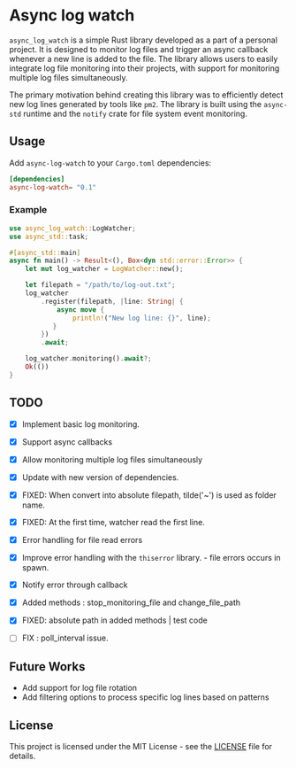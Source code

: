 # Async log watch

`async_log_watch` is a simple Rust library developed as a part of a personal project. It is designed to monitor log files and trigger an async callback whenever a new line is added to the file. The library allows users to easily integrate log file monitoring into their projects, with support for monitoring multiple log files simultaneously.

The primary motivation behind creating this library was to efficiently detect new log lines generated by tools like `pm2`. The library is built using the `async-std` runtime and the `notify` crate for file system event monitoring.

## Usage

Add `async-log-watch` to your `Cargo.toml` dependencies:

```toml
[dependencies]
async-log-watch= "0.1"
```

### Example

```rust
use async_log_watch::LogWatcher;
use async_std::task;

#[async_std::main]
async fn main() -> Result<(), Box<dyn std::error::Error>> {
    let mut log_watcher = LogWatcher::new();

    let filepath = "/path/to/log-out.txt";
    log_watcher
        .register(filepath, |line: String| {
            async move {
                println!("New log line: {}", line);
           }
        })
        .await;

    log_watcher.monitoring().await?;
    Ok(())
}
```

## TODO
- [x] Implement basic log monitoring.
- [x] Support async callbacks
- [x] Allow monitoring multiple log files simultaneously
- [X] Update with new version of dependencies.
- [x] FIXED: When convert into absolute filepath, tilde('~') is used as folder name.
- [x] FIXED: At the first time, watcher read the first line.
- [x] Error handling for file read errors
- [x] Improve error handling with the `thiserror` library. - file errors occurs in spawn. 
- [x] Notify error through callback
- [x] Added methods : stop_monitoring_file and change_file_path
- [x] FIXED: absolute path in added methods | test code 
- [ ] FIX : poll_interval issue.


## Future Works

- Add support for log file rotation 
- Add filtering options to process specific log lines based on patterns

## License

This project is licensed under the MIT License - see the [LICENSE](./LICENSE) file for details.
